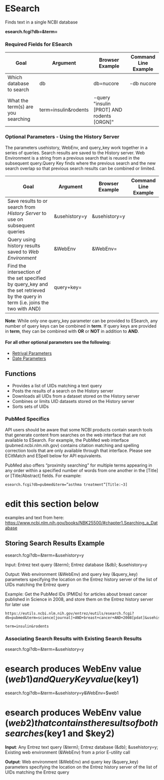 # ESearch

Finds text in a single NCBI database


**esearch.fcgi?db=<database>&term=<query>**

 ### Required Fields for ESearch 

| Goal | Argument | Browser Example | Command Line Example |
| --- | ---  | --- | --- |
| Which database to search | db | db=nucore  | -db nucore |
| What the term(s) are you searching | term=insulin&rodents | -query "insulin [PROT] AND rodents [ORGN]" |

### Optional Parameters - Using the History Server
The parameters usehistory, WebEnv, and query_key work together in a series of queries. Search results are saved to the History server. Web Environment is a string from a previous search that is reused in the subsequent query.Query Key finds where the previous search and the new search overlap so that previous search results can be combined or limited.

 |  Goal | Argument |  Browser Example | Command Line Example |
| --- | ---  | --- | --- |
| Save results to or search from _History Server_ to use on subsequent queries | &usehistory=y | &usehistory=y |  |
 | Query using history results saved to _Web Environment_ | &WebEnv | &WebEnv=<webenv string> |     |
 | Find the intersection of the set specified by query_key and the set retrieved by the query in term (i.e. joins the two with AND) | query+key= |       | 

 **Note**: While only one query_key parameter can be provided to ESearch, any number of query keys can be combined in **term**. If query keys are provided in **term**, they can be combined with **OR** or **NOT** in addition to **AND**.

#### For all other optional parameters see the following:
  * [Retrival Parameters](eutils/parameters.md#retrival-parameters)
  * [Date Parameters](eutils/parameters.md#date-parameters)
 
## Functions
  * Provides a list of  UIDs matching a text query
  * Posts the results of a search on the History server
  * Downloads all UIDs from a dataset stored on the History server 
  * Combines or limits UID datasets stored on the History server
  * Sorts sets of UIDs

### PubMed Specifics
API users should be aware that some NCBI products contain search tools that generate content from searches on the web interface that are not available to ESearch. For example, the PubMed web interface (pubmed.ncbi.nlm.nih.gov) contains citation matching and spelling correction tools that are only available through that interface. Please see ECitMatch and ESpell below for API equivalents.

PubMed also offers “proximity searching” for multiple terms appearing in any order within a specified number of words from one another in the [Title] or [Title/Abstract] fields. For example:
```
esearch.fcgi?db=pubmed&term=”asthma treatment”[Title:~3]
```
# edit this section below

examples and text from here: https://www.ncbi.nlm.nih.gov/books/NBK25500/#chapter1.Searching_a_Database

## Storing Search Results Example
 
esearch.fcgi?db=<database>&term=<query>&usehistory=y

Input: Entrez text query (&term); Entrez database (&db); &usehistory=y

Output: Web environment (&WebEnv) and query key (&query_key) parameters specifying the location on the Entrez history server of the list of UIDs matching the Entrez query

Example: Get the PubMed IDs (PMIDs) for articles about breast cancer published in Science in 2008, and store them on the Entrez history server for later use
```
https://eutils.ncbi.nlm.nih.gov/entrez/eutils/esearch.fcgi?db=pubmed&term=science[journal]+AND+breast+cancer+AND+2008[pdat]&usehistory=y

term=insulin&rodents
```
### Associating Search Results with Existing Search Results

esearch.fcgi?db=<database>&term=<query1>&usehistory=y

# esearch produces WebEnv value ($web1) and QueryKey value ($key1)

esearch.fcgi?db=<database>&term=<query2>&usehistory=y&WebEnv=$web1

# esearch produces WebEnv value ($web2) that contains the results of both searches ($key1 and $key2)

**Input**: Any Entrez text query (&term); Entrez database (&db); &usehistory=y; Existing web environment (&WebEnv) from a prior E-utility call

**Output**: Web environment (&WebEnv) and query key (&query_key) parameters specifying the location on the Entrez history server of the list of UIDs matching the Entrez query

